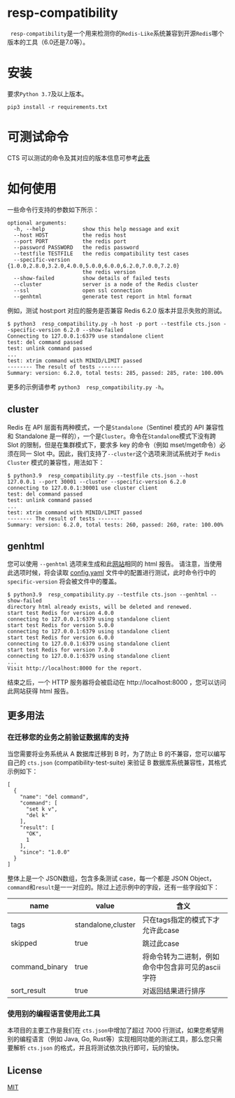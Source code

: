 #  resp-compatibility

` resp-compatibility`是一个用来检测你的`Redis-Like`系统兼容到开源`Redis`哪个版本的工具（6.0还是7.0等）。

# 安装

要求`Python 3.7`及以上版本。
```
pip3 install -r requirements.txt
```

# 可测试命令

CTS 可以测试的命令及其对应的版本信息可参考[此表](cts_refer.md)

# 如何使用

一些命令行支持的参数如下所示：

```
optional arguments:
  -h, --help            show this help message and exit
  --host HOST           the redis host
  --port PORT           the redis port
  --password PASSWORD   the redis password
  --testfile TESTFILE   the redis compatibility test cases
  --specific-version {1.0.0,2.8.0,3.2.0,4.0.0,5.0.0,6.0.0,6.2.0,7.0.0,7.2.0}
                        the redis version
  --show-failed         show details of failed tests
  --cluster             server is a node of the Redis cluster
  --ssl                 open ssl connection
  --genhtml             generate test report in html format
```
例如，测试 host:port 对应的服务是否兼容 Redis 6.2.0 版本并显示失败的测试。
```
$ python3  resp_compatibility.py -h host -p port --testfile cts.json --specific-version 6.2.0 --show-failed
Connecting to 127.0.0.1:6379 use standalone client
test: del command passed
test: unlink command passed
...
test: xtrim command with MINID/LIMIT passed
-------- The result of tests --------
Summary: version: 6.2.0, total tests: 285, passed: 285, rate: 100.00%
```
更多的示例请参考 `python3  resp_compatibility.py -h`。

## cluster
Redis 在 API 层面有两种模式，一个是`Standalone`（Sentinel 模式的 API 兼容性和 Standalone 是一样的），一个是`Cluster`。命令在`Standalone`模式下没有跨 Slot 的限制，但是在集群模式下，要求多 key 的命令（例如 mset/mget命令）必须在同一 Slot 中。因此，我们支持了`--cluster`这个选项来测试系统对于 `Redis Cluster` 模式的兼容性，用法如下：
```
$ python3.9  resp_compatibility.py --testfile cts.json --host 127.0.0.1 --port 30001 --cluster --specific-version 6.2.0
connecting to 127.0.0.1:30001 use cluster client
test: del command passed
test: unlink command passed
...
test: xtrim command with MINID/LIMIT passed
-------- The result of tests --------
Summary: version: 6.2.0, total tests: 260, passed: 260, rate: 100.00%
```

## genhtml
您可以使用 `--genhtml` 选项来生成和此[网站](https://tair-opensource.github.io/compatibility-test-suite-for-redis/)相同的 html 报告。 请注意，当使用此选项时候，将会读取 [config.yaml](config.yaml) 文件中的配置进行测试，此时命令行中的 `specific-version` 将会被文件中的覆盖。
```
$ python3.9  resp_compatibility.py --testfile cts.json --genhtml --show-failed
directory html already exists, will be deleted and renewed.
start test Redis for version 4.0.0
connecting to 127.0.0.1:6379 using standalone client
start test Redis for version 5.0.0
connecting to 127.0.0.1:6379 using standalone client
start test Redis for version 6.0.0
connecting to 127.0.0.1:6379 using standalone client
start test Redis for version 7.0.0
connecting to 127.0.0.1:6379 using standalone client
...
Visit http://localhost:8000 for the report.
```
结束之后，一个 HTTP 服务器将会被启动在 http://localhost:8000 ，您可以访问此网站获得 html 报告。

## 更多用法

### 在迁移您的业务之前验证数据库的支持
当您需要将业务系统从 A 数据库迁移到 B 时，为了防止 B 的不兼容，您可以编写自己的 `cts.json` (compatibility-test-suite) 来验证 B 数据库系统兼容性，其格式示例如下：
```
[
  {
    "name": "del command",
    "command": [
      "set k v",
      "del k"
    ],
    "result": [
      "OK",
      1
    ],
    "since": "1.0.0"
  }
]
```
整体上是一个 JSON数组，包含多条测试 case，每一个都是 JSON Object，`command`和`result`是一一对应的。除过上述示例中的字段，还有一些字段如下：

| name           | value              | 含义                          |
|----------------|--------------------|-----------------------------|
| tags           | standalone,cluster | 只在tags指定的模式下才允许此case        |
| skipped        | true               | 跳过此case                     |
| command_binary | true               | 将命令转为二进制，例如命令中包含非可见的ascii字符 |
| sort_result    | true               | 对返回结果进行排序                   |

### 使用别的编程语言使用此工具
本项目的主要工作是我们在 `cts.json`中增加了超过 7000 行测试，如果您希望用别的编程语言（例如 Java, Go, Rust等）实现相同功能的测试工具，那么您只需要解析 `cts.json` 的格式，并且将测试依次执行即可，玩的愉快。
## License
[MIT](LICENSE)